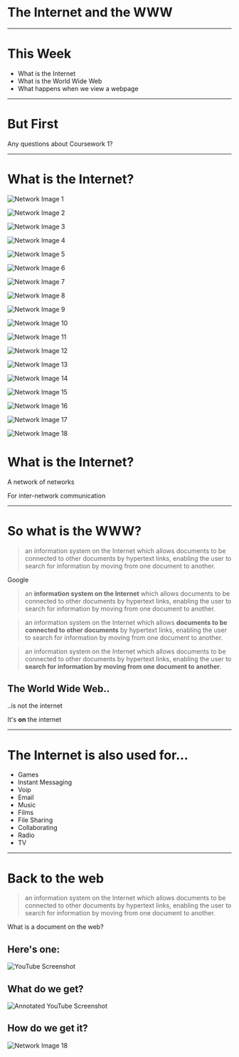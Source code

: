 # The Internet and the WWW

---

# This Week

* What is the Internet
* What is the World Wide Web
* What happens when we view a webpage

---

# But First
Any questions about Coursework 1?

---

# What is the Internet?


![Network Image 1](https://thomcorah.github.io/dmu-multimedia/resources/internetAndWWW/network1.png)


![Network Image 2](https://thomcorah.github.io/dmu-multimedia/resources/internetAndWWW/network2.png)


![Network Image 3](https://thomcorah.github.io/dmu-multimedia/resources/internetAndWWW/network3.png)


![Network Image 4](https://thomcorah.github.io/dmu-multimedia/resources/internetAndWWW/network4.png)


![Network Image 5](https://thomcorah.github.io/dmu-multimedia/resources/internetAndWWW/network5.png)


![Network Image 6](https://thomcorah.github.io/dmu-multimedia/resources/internetAndWWW/network6.png)


![Network Image 7](https://thomcorah.github.io/dmu-multimedia/resources/internetAndWWW/network7.png)


![Network Image 8](https://thomcorah.github.io/dmu-multimedia/resources/internetAndWWW/network8.png)


![Network Image 9](https://thomcorah.github.io/dmu-multimedia/resources/internetAndWWW/network9.png)


![Network Image 10](https://thomcorah.github.io/dmu-multimedia/resources/internetAndWWW/network10.png)


![Network Image 11](https://thomcorah.github.io/dmu-multimedia/resources/internetAndWWW/network11.png)


![Network Image 12](https://thomcorah.github.io/dmu-multimedia/resources/internetAndWWW/network12.png)


![Network Image 13](https://thomcorah.github.io/dmu-multimedia/resources/internetAndWWW/network13.png)


![Network Image 14](https://thomcorah.github.io/dmu-multimedia/resources/internetAndWWW/network14.png)


![Network Image 15](https://thomcorah.github.io/dmu-multimedia/resources/internetAndWWW/network15.png)


![Network Image 16](https://thomcorah.github.io/dmu-multimedia/resources/internetAndWWW/network16.png)

![Network Image 17](https://thomcorah.github.io/dmu-multimedia/resources/internetAndWWW/network17.png)


![Network Image 18](https://thomcorah.github.io/dmu-multimedia/resources/internetAndWWW/network18.png)


# What is the Internet?

A network of networks

For inter-network communication

---

# So what is the WWW?

> an information system on the Internet which allows documents to be connected to other documents by hypertext links, enabling the user to search for information by moving from one document to another.

Google


> an **information system on the Internet** which allows documents to be connected to other documents by hypertext links, enabling the user to search for information by moving from one document to another.


> an information system on the Internet which allows **documents to be connected to other documents** by hypertext links, enabling the user to search for information by moving from one document to another.


> an information system on the Internet which allows documents to be connected to other documents by hypertext links, enabling the user to **search for information by moving from one document to another**.


## The World Wide Web..

..is not the internet

It's **on** the internet

---

# The Internet is also used for...

* Games
* Instant Messaging
* Voip
* Email
* Music
* Films
* File Sharing
* Collaborating
* Radio
* TV

---

# Back to the web

> an information system on the Internet which allows documents to be connected to other documents by hypertext links, enabling the user to search for information by moving from one document to another.

What is a document on the web?


## Here's one:
![YouTube Screenshot](https://thomcorah.github.io/dmu-multimedia/resources/internetAndWWW/YouTubeScreenshot.png)


## What do we get?
![Annotated YouTube Screenshot](https://thomcorah.github.io/dmu-multimedia/resources/internetAndWWW/youTubeScreenshot2.png)


## How do we get it?
![Network Image 18](https://thomcorah.github.io/dmu-multimedia/resources/internetAndWWW/network18.png)
